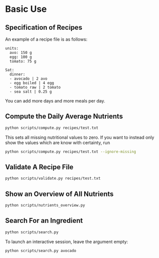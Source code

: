 # Basic Use

## Specification of Recipes

An example of a recipe file is as follows:

```
units:
  avo: 150 g
  egg: 100 g
  tomato: 75 g

Sat:
  dinner:
  - avocado | 2 avo
  - egg boiled | 4 egg
  - tomato raw | 2 tomato
  - sea salt | 0.25 g
```

You can add more days and more meals per day.

## Compute the Daily Average Nutrients

```bash
python scripts/compute.py recipes/test.txt
```

This sets all missing nutritional values to zero. If you want to instead only show the values which are know with certainty, run

```bash
python scripts/compute.py recipes/test.txt --ignore-missing
```

## Validate A Recipe File

```bash
python scripts/validate.py recipes/test.txt
```

## Show an Overview of All Nutrients

```bash
python scripts/nutrients_overview.py
```

## Search For an Ingredient

```bash
python scripts/search.py
```

To launch an interactive session, leave the argument empty:

```bash
python scripts/search.py avocado
```
